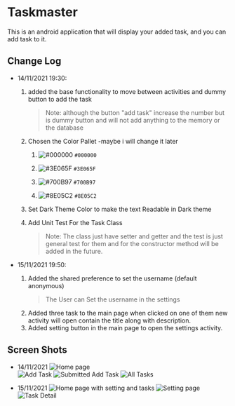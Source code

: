 # Taskmaster

This is an android application that will display your added task, and you can add task to it.

## Change Log

- 14/11/2021 19:30:
    1. added the base functionality to move between activities and dummy button to add the task 
        > Note: although the button "add task" increase the number but is dummy button and will not add anything to the memory or the database 
    2. Chosen the Color Pallet -maybe i will change it later
    
        1. ![#000000](https://via.placeholder.com/15/FFFFFF/000000?text=+) `#000000`
        
        2. ![#3E065F](https://via.placeholder.com/15/3E065F/000000?text=+) `#3E065F`
        
        3. ![#700B97](https://via.placeholder.com/15/700B97/000000?text=+) `#700B97`
        
        4. ![#8E05C2](https://via.placeholder.com/15/8E05C2/000000?text=+) `#8E05C2`
       
    3. Set Dark Theme Color to make the text Readable in Dark theme
       
    4. Add Unit Test For the Task Class
        > Note: The class just have setter and getter and the test is just general test for them and for the constructor method will be added in the future. 

- 15/11/2021 19:50:
    1. Added the shared preference to set the username (default anonymous)
        > The User can Set the username in the settings
    2. Added three task to the main page when clicked on one of them new activity will open contain the title along with description.
    3. Added setting button in the main page to open the settings activity.
## Screen Shots
    
- 14/11/2021
![Home page](./screenshots/homepage.jpg)  
![Add Task](./screenshots/addtask.jpg)
![Submitted Add Task](./screenshots/addtasksubmitted.jpg)
![All Tasks](./screenshots/alltask.jpg)


- 15/11/2021
![Home page with setting and tasks](./screenshots/hompageWithusernameAndtaskBar.jpg)
![Setting page](./screenshots/settingName.jpg)
![Task Detail](./screenshots/taskDetail.jpg)